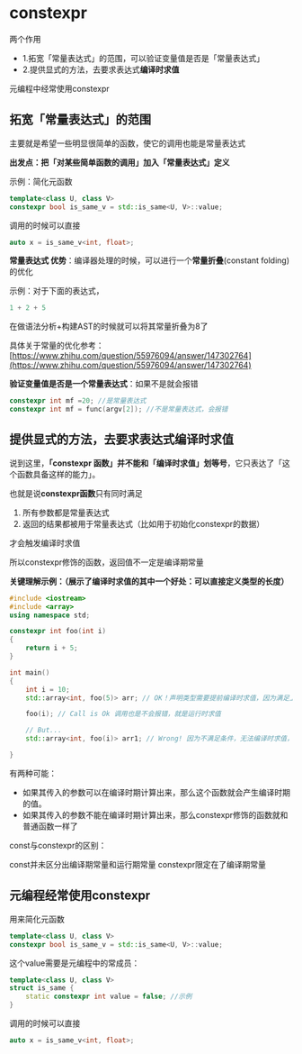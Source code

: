 # constexpr

两个作用

* 1.拓宽「常量表达式」的范围，可以验证变量值是否是「常量表达式」
* 2.提供显式的方法，去要求表达式**编译时求值**

元编程中经常使用constexpr

## 拓宽「常量表达式」的范围

主要就是希望一些明显很简单的函数，使它的调用也能是常量表达式

**出发点：把「对某些简单函数的调用」加入「常量表达式」定义**

示例：简化元函数

```cpp
template<class U, class V>
constexpr bool is_same_v = std::is_same<U, V>::value;
```

调用的时候可以直接

```cpp
auto x = is_same_v<int, float>;
```

**常量表达式 优势**：编译器处理的时候，可以进行一个**常量折叠**\(constant folding\) 的优化

示例：对于下面的表达式，

```c
1 + 2 + 5
```

在做语法分析+构建AST的时候就可以将其常量折叠为8了

具体关于常量的优化参考：[https://www.zhihu.com/question/55976094/answer/147302764](https://www.zhihu.com/question/55976094/answer/147302764)

**验证变量值是否是一个常量表达式**：如果不是就会报错

```cpp
constexpr int mf =20; //是常量表达式
constexpr int mf = func(argv[2]); //不是常量表达式，会报错
```

## 提供显式的方法，去要求表达式编译时求值

说到这里，**「constexpr 函数」并不能和「编译时求值」划等号**，它只表达了「这个函数具备这样的能力」。

也就是说**constexpr函数**只有同时满足

1. 所有参数都是常量表达式
2. 返回的结果都被用于常量表达式（比如用于初始化constexpr的数据）

才会触发编译时求值

所以constexpr修饰的函数，返回值不一定是编译期常量

**关键理解示例：（展示了编译时求值的其中一个好处：可以直接定义类型的长度）**

```cpp
#include <iostream>
#include <array>
using namespace std;

constexpr int foo(int i)
{
    return i + 5;
}

int main()
{
    int i = 10;
    std::array<int, foo(5)> arr; // OK！声明类型需要提前编译时求值，因为满足上述编译时求值的条件，所以不会报错

    foo(i); // Call is Ok 调用也是不会报错，就是运行时求值

    // But...
    std::array<int, foo(i)> arr1; // Wrong! 因为不满足条件，无法编译时求值，但是又要在编译时确定声明类型，所以报错

}
```

有两种可能：

* 如果其传入的参数可以在编译时期计算出来，那么这个函数就会产生编译时期的值。
* 如果其传入的参数不能在编译时期计算出来，那么constexpr修饰的函数就和普通函数一样了

const与constexpr的区别：

const并未区分出编译期常量和运行期常量 constexpr限定在了编译期常量

## 元编程经常使用constexpr

用来简化元函数

```cpp
template<class U, class V>
constexpr bool is_same_v = std::is_same<U, V>::value;
```

这个value需要是元编程中的常成员：

```cpp
template<class U, class V>
struct is_same {
    static constexpr int value = false; //示例
}
```

调用的时候可以直接

```cpp
auto x = is_same_v<int, float>;
```


